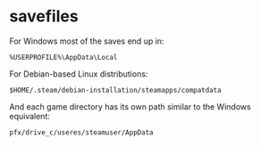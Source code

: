 # savefiles

For Windows most of the saves end up in:
```
%USERPROFILE%\AppData\Local
```

For Debian-based Linux distributions:
```
$HOME/.steam/debian-installation/steamapps/compatdata
```

And each game directory has its own path similar to the Windows equivalent:
```
pfx/drive_c/useres/steamuser/AppData
```
